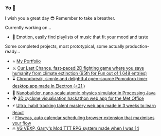 ### Yo 👋
I wish you a great day 😎 Remember to take a breather.

Currently working on...
- [🎵 Emotion, easily find playlists of music that fit your mood and taste](https://thearcadiaproject.com/emotion/)

Some completed projects, most prototypical, some actually production-ready...
- ⭐ [My Portfolio](https://thearcadiaproject.com/)
- ⚔ [Our Last Chance, fast-paced 2D fighting game where you save humanity from climate extinction (95th for Fun out of 1,648 entries)](https://ldjam.com/events/ludum-dare/45/our-last-chance)
- ⌛ [Chronobreak, simple and delightful open-source Pomodoro timer desktop app made in Electron (⭐21 )](https://github.com/rollersteaam/chronobreak)
- 🌠 [Nanobuilder, nano-scale atomic physics simulator in Processing Java](https://thearcadiaproject.com/projects/nanobuilder.html)
- 🌍 [3D cyclone visualisation hackathon web app for the Met Office](https://github.com/LloydTao/Hackathon-Met-Office-2020)
- ⚡ [Ultra, habit tracking talent mastery web app made in 3 weeks to learn React](https://github.com/rollersteaam/ultra)
- 💧 [Flowcas, auto calendar scheduling browser extension that maximises your flow](https://github.com/rollersteaam/focas-the-flow-calendar)
- 🔥 [VG VEXP, Garry's Mod TTT RPG system made when I was 14](https://github.com/rollersteaam/vg-vexp)
